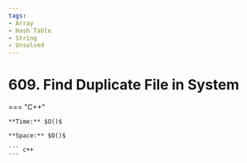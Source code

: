 ```yaml
---
tags:
- Array
- Hash Table
- String
- Unsolved
---
```



# 609. Find Duplicate File in System

=== "C++"

    **Time:** $O()$

    **Space:** $O()$

    ``` c++
    ```